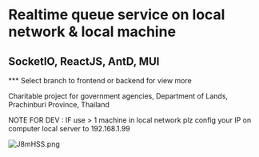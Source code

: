 # Realtime queue service on local network & local machine
## SocketIO, ReactJS, AntD, MUI

*** Select branch to frontend or backend for view more

Charitable project for government agencies, Department of Lands, Prachinburi Province, Thailand


NOTE FOR DEV :
IF use > 1 machine in local network 
plz config your IP on computer local server to 192.168.1.99


<img src="https://sv1.picz.in.th/images/2023/01/15/J8mHSS.png" alt="J8mHSS.png" border="0" />
